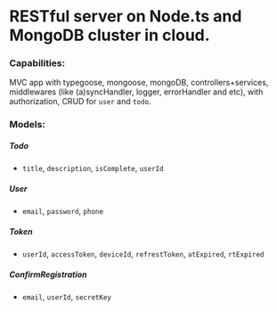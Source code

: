 # RESTful server on Node.ts and MongoDB cluster in cloud.
### Capabilities:
  MVC app with typegoose, mongoose, mongoDB, controllers+services, middlewares (like (a)syncHandler, logger, errorHandler and etc), with authorization, 
  CRUD for `user` and `todo`.
### Models:
##### Todo
* `title`, `description`, `isComplete`, `userId`
##### User
* `email`, `password`, `phone`
##### Token
* `userId`, `accessToken`, `deviceId`, `refrestToken`, `atExpired`, `rtExpired`
##### ConfirmRegistration
* `email`, `userId`, `secretKey`
